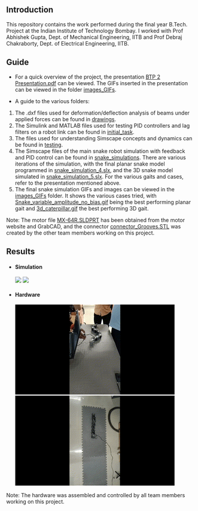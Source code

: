 ## Introduction
This repository contains the work performed during the final year B.Tech. Project at the Indian Institute of Technology Bombay. I worked with Prof Abhishek Gupta, Dept. of Mechanical Engineering, IITB and Prof Debraj Chakraborty, Dept. of Electrical Engineering, IITB.

## Guide
- For a quick overview of the project, the presentation [BTP 2 Presentation.pdf](https://github.com/saayuj/Snake-Robot/blob/main/BTP%202%20Presentation.pdf) can be viewed. The GIFs inserted in the presentation can be viewed in the folder [images_GIFs](https://github.com/saayuj/Snake-Robot/tree/main/images_GIFs).
  
- A guide to the various folders:
1. The .dxf files used for deformation/deflection analysis of beams under applied forces can be found in [drawings](https://github.com/saayuj/Snake-Robot/tree/main/drawings).
2. The Simulink and MATLAB files used for testing PID controllers and lag filters on a robot link can be found in [initial_task](https://github.com/saayuj/Snake-Robot/tree/main/initial_task).
3. The files used for understanding Simscape concepts and dynamics can be found in [testing](https://github.com/saayuj/Snake-Robot/tree/main/testing).
4. The Simscape files of the main snake robot simulation with feedback and PID control can be found in [snake_simulations](https://github.com/saayuj/Snake-Robot/tree/main/snake_simulations). There are various iterations of the simulation, with the final planar snake model programmed in [snake_simulation_4.slx](https://github.com/saayuj/Snake-Robot/blob/main/snake_simulations/snake_simulation_4.slx), and the 3D snake model simulated in [snake_simulation_5.slx](https://github.com/saayuj/Snake-Robot/blob/main/snake_simulations/snake_simulation_5.slx). For the various gaits and cases, refer to the presentation mentioned above.
5. The final snake simulation GIFs and images can be viewed in the [images_GIFs](https://github.com/saayuj/Snake-Robot/tree/main/images_GIFs) folder. It shows the various cases tried, with [Snake_variable_amplitude_no_bias.gif](https://github.com/saayuj/Snake-Robot/blob/main/images_GIFs/Snake_variable_amplitude_no_bias.gif) being the best performing planar gait and [3d_caterpillar.gif](https://github.com/saayuj/Snake-Robot/blob/main/images_GIFs/3d_caterpillar.gif) the best performing 3D gait.

Note: The motor file [MX-64R.SLDPRT](https://github.com/saayuj/Snake-Robot/blob/main/snake_simulations/MX-64R.SLDPRT) has been obtained from the motor website and GrabCAD, and the connector [connector_Grooves.STL](https://github.com/saayuj/Snake-Robot/blob/main/snake_simulations/connector_Grooves.STL) was created by the other team members working on this project.

## Results
- #### Simulation
  ![](https://github.com/saayuj/Snake-Robot/blob/main/images_GIFs/Snake_variable_amplitude_no_bias.gif)
  ![](https://github.com/saayuj/Snake-Robot/blob/main/images_GIFs/3d_caterpillar.gif)

- #### Hardware
  ![](https://github.com/saayuj/Snake-Robot/blob/main/images_GIFs/planar_hardware.gif)
  ![](https://github.com/saayuj/Snake-Robot/blob/main/images_GIFs/3d_hardware.gif)

Note: The hardware was assembled and controlled by all team members working on this project.
